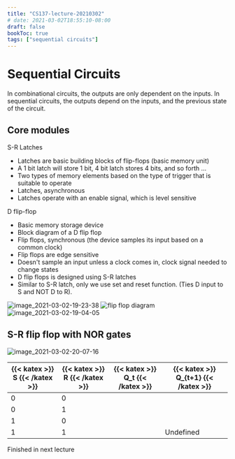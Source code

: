 ```yaml
---
title: "CS137-lecture-20210302"
# date: 2021-03-02T18:55:10-08:00
draft: false
bookToc: true
tags: ["sequential circuits"]
---
```


# Sequential Circuits 

In combinational circuits, the outputs are only dependent on the inputs.
In sequential circuits, the outputs depend on the inputs, and the previous state of the circuit.

## Core modules

S-R Latches

- Latches are basic building blocks of flip-flops (basic memory unit)
- A 1 bit latch will store 1 bit, 4 bit latch stores 4 bits, and so forth ...
- Two types of memory elements based on the type of trigger that is suitable to operate
- Latches, asynchronous
- Latches operate with an enable signal, which is level sensitive

D flip-flop

- Basic memory storage device
- Block diagram of a D flip flop
- Flip flops, synchronous (the device samples its input based on a common clock)
- Flip flops are edge sensitive
- Doesn't sample an input unless a clock comes in, clock signal needed to change states
- D flip flops is designed using S-R latches
- Similar to S-R latch, only we use set and reset function. (Ties D input to S and NOT D to R).

![image_2021-03-02-19-23-38](/notes/image_2021-03-02-19-23-38.png)
![flip flop diagram](/notes/image_2021-03-02-19-26-00.png)
![image_2021-03-02-19-04-05](/notes/image_2021-03-02-19-04-05.png)

## S-R flip flop with NOR gates

![image_2021-03-02-20-07-16](/notes/image_2021-03-02-20-07-16.png)

{{< katex >}} S {{< /katex >}} | {{< katex >}} R {{< /katex >}} | {{< katex >}} Q_t {{< /katex >}} | {{< katex >}} Q_{t+1} {{< /katex >}} 
--- | --- | --- | ---
0 | 0 | 
0 | 1
1 | 0
1 | 1 | | Undefined

Finished in next lecture

